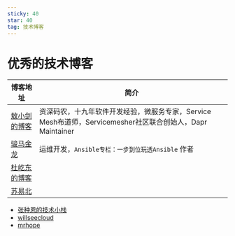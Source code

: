 ```yaml
---
sticky: 40
star: 40
tag: 技术博客
---
```


# 优秀的技术博客

| 博客地址                                   | 简介                                                         |
| ------------------------------------------ | ------------------------------------------------------------ |
| [敖小剑的博客](https://skyao.io/learning/) | 资深码农，十九年软件开发经验，微服务专家，Service Mesh布道师，Servicemesher社区联合创始人，Dapr Maintainer |
| [骏马金龙](https://www.junmajinlong.com/)  | 运维开发，`Ansible专栏：一步到位玩透Ansible` 作者            |
| [杜屹东的博客](https://www.duyidong.com/)  |                                                              |
| [苏易北](https://notes.abelsu7.top/)       |                                                              |

* [张种恩的技术小栈 ](https://www.zze.xyz/s/bookmarks.html)
* [willseecloud](https://www.kancloud.cn/@willseecloud)
* [mrhope](https://mrhope.site/)

